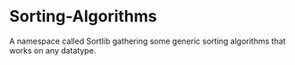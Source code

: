 # Sorting-Algorithms
A namespace called Sortlib gathering some generic sorting algorithms that works on any datatype.
